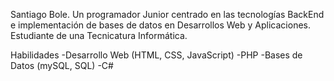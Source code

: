 Santiago Bole.
Un programador Junior centrado en las tecnologías BackEnd e implementación de bases de datos en Desarrollos Web y Aplicaciones.
Estudiante de una Tecnicatura Informática.

Habilidades
-Desarrollo Web (HTML, CSS, JavaScript)
-PHP
-Bases de Datos (mySQL, SQL)
-C#

<!---
SantiagoBole/SantiagoBole is a ✨ special ✨ repository because its `README.md` (this file) appears on your GitHub profile.
You can click the Preview link to take a look at your changes.
--->
